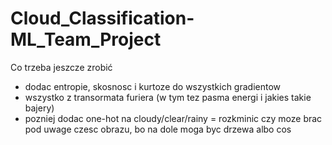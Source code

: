 # Cloud_Classification-ML_Team_Project

Co trzeba jeszcze zrobić

- dodac entropie, skosnosc i kurtoze do wszystkich gradientow
- wszystko z transormata furiera (w tym tez pasma energi i jakies takie bajery)
- pozniej dodac one-hot na cloudy/clear/rainy
= rozkminic czy moze brac pod uwage czesc obrazu, bo na dole moga byc drzewa albo cos

